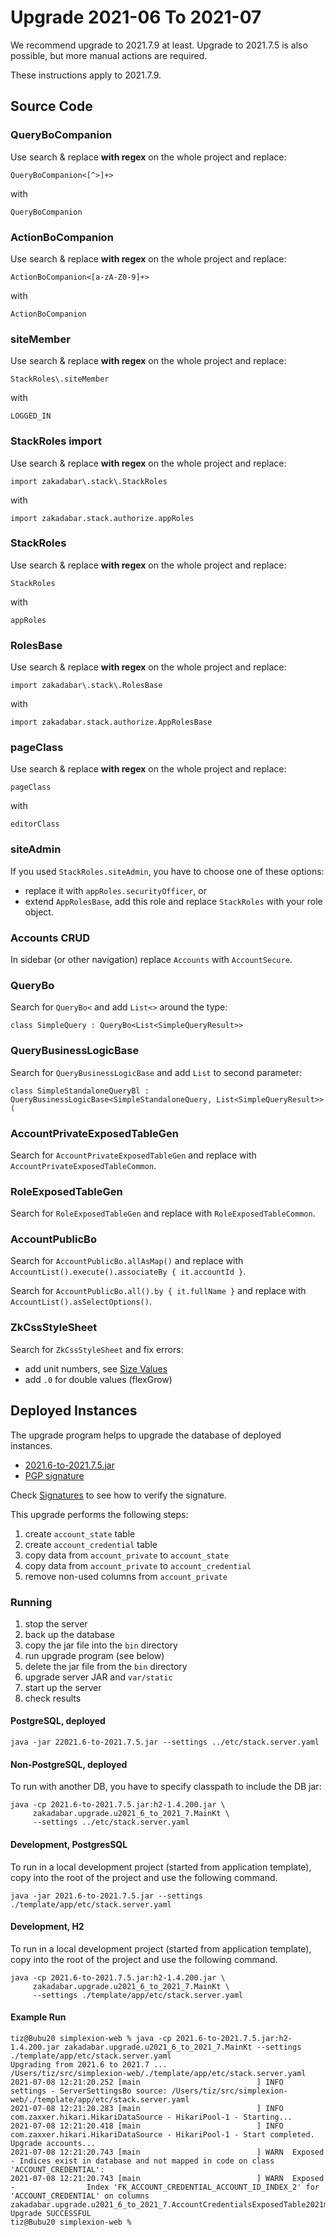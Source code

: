 # Upgrade 2021-06 To 2021-07

We recommend upgrade to 2021.7.9 at least. Upgrade to 2021.7.5 is also possible, but
more manual actions are required.

These instructions apply to 2021.7.9.

## Source Code

### QueryBoCompanion

Use search & replace **with regex** on the whole project and replace:

```text
QueryBoCompanion<[^>]+>
```
with
```text
QueryBoCompanion
```

### ActionBoCompanion

Use search & replace **with regex** on the whole project and replace:

```text
ActionBoCompanion<[a-zA-Z0-9]+>
```
with
```text
ActionBoCompanion
```

### siteMember

Use search & replace **with regex** on the whole project and replace:

```text
StackRoles\.siteMember
```
with
```text
LOGGED_IN
```

### StackRoles import

Use search & replace **with regex** on the whole project and replace:

```text
import zakadabar\.stack\.StackRoles
```
with
```text
import zakadabar.stack.authorize.appRoles
```

### StackRoles

Use search & replace **with regex** on the whole project and replace:

```text
StackRoles
```
with
```text
appRoles
```

### RolesBase

Use search & replace **with regex** on the whole project and replace:

```text
import zakadabar\.stack\.RolesBase
```
with
```text
import zakadabar.stack.authorize.AppRolesBase
```

### pageClass

Use search & replace **with regex** on the whole project and replace:

```text
pageClass
```
with
```text
editorClass
```

### siteAdmin

If you used `StackRoles.siteAdmin`, you have to choose one of these options:

- replace it with `appRoles.securityOfficer`, or
- extend `AppRolesBase`, add this role and replace `StackRoles` with your role object.

### Accounts CRUD

In sidebar (or other navigation) replace `Accounts` with `AccountSecure`.

### QueryBo

Search for `QueryBo<` and add `List<>` around the type:

`class SimpleQuery : QueryBo<List<SimpleQueryResult>>`

### QueryBusinessLogicBase

Search for `QueryBusinessLogicBase` and add `List` to second parameter:

`class SimpleStandaloneQueryBl : QueryBusinessLogicBase<SimpleStandaloneQuery, List<SimpleQueryResult>>(`

### AccountPrivateExposedTableGen

Search for `AccountPrivateExposedTableGen` and replace with `AccountPrivateExposedTableCommon`.

### RoleExposedTableGen

Search for `RoleExposedTableGen` and replace with `RoleExposedTableCommon`.

### AccountPublicBo

Search for `AccountPublicBo.allAsMap()` and replace with `AccountList().execute().associateBy { it.accountId }`.

Search for `AccountPublicBo.all().by { it.fullName }` and replace with `AccountList().asSelectOptions()`.

### ZkCssStyleSheet

Search for `ZkCssStyleSheet` and fix errors:

- add unit numbers, see [Size Values](/doc/guides/browser/structure/ThemesCss.md#Size-Values)
- add `.0` for double values (flexGrow)

## Deployed Instances

The upgrade program helps to upgrade the database of deployed instances.

* [2021.6-to-2021.7.5.jar](https://zakadabar.io/2021.6-to-2021.7.5.jar)
* [PGP signature](https://zakadabar.io/2021.6-to-2021.7.5.jar.asc)

Check [Signatures](./Signatures.md) to see how to verify the signature.

This upgrade performs the following steps:

1. create `account_state` table
1. create `account_credential` table
1. copy data from `account_private`  to `account_state`
1. copy data from `account_private`  to `account_credential`
1. remove non-used columns from `account_private`

### Running

1. stop the server
1. back up the database
1. copy the jar file into the `bin` directory
1. run upgrade program (see below)
1. delete the jar file from the `bin` directory
1. upgrade server JAR and `var/static`
1. start up the server
1. check results

#### PostgreSQL, deployed

```text
java -jar 22021.6-to-2021.7.5.jar --settings ../etc/stack.server.yaml
```

#### Non-PostgreSQL, deployed

To run with another DB, you have to specify classpath to include the DB jar:

```text
java -cp 2021.6-to-2021.7.5.jar:h2-1.4.200.jar \
     zakadabar.upgrade.u2021_6_to_2021_7.MainKt \
     --settings ../etc/stack.server.yaml
```

#### Development, PostgresSQL

To run in a local development project (started from application template),
copy into the root of the project and use the following command.

```text
java -jar 2021.6-to-2021.7.5.jar --settings ./template/app/etc/stack.server.yaml
```

#### Development, H2

To run in a local development project (started from application template), 
copy into the root of the project and use the following command.

```text
java -cp 2021.6-to-2021.7.5.jar:h2-1.4.200.jar \
     zakadabar.upgrade.u2021_6_to_2021_7.MainKt \
     --settings ./template/app/etc/stack.server.yaml
```

#### Example Run

```text
tiz@Bubu20 simplexion-web % java -cp 2021.6-to-2021.7.5.jar:h2-1.4.200.jar zakadabar.upgrade.u2021_6_to_2021_7.MainKt --settings ./template/app/etc/stack.server.yaml
Upgrading from 2021.6 to 2021.7 ...
/Users/tiz/src/simplexion-web/./template/app/etc/stack.server.yaml
2021-07-08 12:21:20.252 [main                          ] INFO  settings - ServerSettingsBo source: /Users/tiz/src/simplexion-web/./template/app/etc/stack.server.yaml
2021-07-08 12:21:20.283 [main                          ] INFO  com.zaxxer.hikari.HikariDataSource - HikariPool-1 - Starting...
2021-07-08 12:21:20.418 [main                          ] INFO  com.zaxxer.hikari.HikariDataSource - HikariPool-1 - Start completed.
Upgrade accounts...
2021-07-08 12:21:20.743 [main                          ] WARN  Exposed - Indices exist in database and not mapped in code on class 'ACCOUNT_CREDENTIAL':
2021-07-08 12:21:20.743 [main                          ] WARN  Exposed -                Index 'FK_ACCOUNT_CREDENTIAL_ACCOUNT_ID_INDEX_2' for 'ACCOUNT_CREDENTIAL' on columns zakadabar.upgrade.u2021_6_to_2021_7.AccountCredentialsExposedTable2021m7.account
Upgrade SUCCESSFUL
tiz@Bubu20 simplexion-web % 
```
